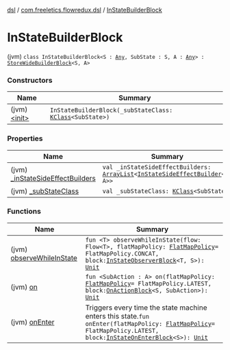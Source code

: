 [dsl](../../index.md) / [com.freeletics.flowredux.dsl](../index.md) / [InStateBuilderBlock](./index.md)

# InStateBuilderBlock

(jvm) `class InStateBuilderBlock<S : `[`Any`](https://kotlinlang.org/api/latest/jvm/stdlib/kotlin/-any/index.html)`, SubState : S, A : `[`Any`](https://kotlinlang.org/api/latest/jvm/stdlib/kotlin/-any/index.html)`> : `[`StoreWideBuilderBlock`](../-store-wide-builder-block.md)`<S, A>`

### Constructors

| Name | Summary |
|---|---|
| (jvm) [&lt;init&gt;](-init-.md) | `InStateBuilderBlock(_subStateClass: `[`KClass`](https://kotlinlang.org/api/latest/jvm/stdlib/kotlin.reflect/-k-class/index.html)`<SubState>)` |

### Properties

| Name | Summary |
|---|---|
| (jvm) [_inStateSideEffectBuilders](_in-state-side-effect-builders.md) | `val _inStateSideEffectBuilders: `[`ArrayList`](https://kotlinlang.org/api/latest/jvm/stdlib/kotlin.collections/-array-list/index.html)`<`[`InStateSideEffectBuilder`](../-in-state-side-effect-builder.md)`<S, A>>` |
| (jvm) [_subStateClass](_sub-state-class.md) | `val _subStateClass: `[`KClass`](https://kotlinlang.org/api/latest/jvm/stdlib/kotlin.reflect/-k-class/index.html)`<SubState>` |

### Functions

| Name | Summary |
|---|---|
| (jvm) [observeWhileInState](observe-while-in-state.md) | `fun <T> observeWhileInState(flow: Flow<T>, flatMapPolicy: `[`FlatMapPolicy`](../-flat-map-policy/index.md)` = FlatMapPolicy.CONCAT, block: `[`InStateObserverBlock`](../-in-state-observer-block.md)`<T, S>): `[`Unit`](https://kotlinlang.org/api/latest/jvm/stdlib/kotlin/-unit/index.html) |
| (jvm) [on](on.md) | `fun <SubAction : A> on(flatMapPolicy: `[`FlatMapPolicy`](../-flat-map-policy/index.md)` = FlatMapPolicy.LATEST, block: `[`OnActionBlock`](../-on-action-block.md)`<S, SubAction>): `[`Unit`](https://kotlinlang.org/api/latest/jvm/stdlib/kotlin/-unit/index.html) |
| (jvm) [onEnter](on-enter.md) | Triggers every time the state machine enters this state.`fun onEnter(flatMapPolicy: `[`FlatMapPolicy`](../-flat-map-policy/index.md)` = FlatMapPolicy.LATEST, block: `[`InStateOnEnterBlock`](../-in-state-on-enter-block.md)`<S>): `[`Unit`](https://kotlinlang.org/api/latest/jvm/stdlib/kotlin/-unit/index.html) |

